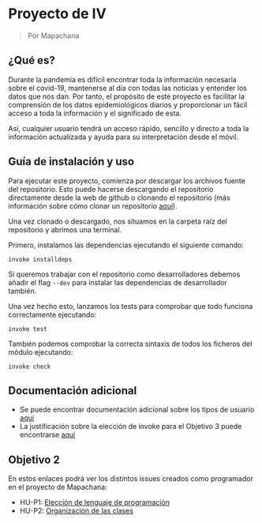 # Proyecto de IV

> Por Mapachana 

## ¿Qué es?

Durante la pandemia es difícil encontrar toda la información necesaria sobre el covid-19, mantenerse al día con todas las noticias y entender los datos que nos dan. Por tanto, el propósito de este proyecto es facilitar la comprensión de los datos epidemiológicos diarios y proporcionar un fácil acceso a toda la información y el significado de esta.

Así, cualquier usuario tendrá un acceso rápido, sencillo y directo a toda la información actualizada y ayuda para su interpretación desde el móvil.

## Guía de instalación y uso

Para ejecutar este proyecto, comienza por descargar los archivos fuente del repositorio. Esto puede hacerse descargando el repositorio directamente desde la web de github o clonando el repositorio (más información sobre cómo clonar un repositorio [aquí](https://docs.github.com/es/repositories/creating-and-managing-repositories/cloning-a-repository)).

Una vez clonado o descargado, nos situamos en la carpeta raíz del repositorio y abrimos una terminal.

Primero, instalamos las dependencias ejecutando el siguiente comando:

```shell
invoke installdeps
```

Si queremos trabajar con el repositorio como desarrolladores debemos añadir el flag `--dev` para instalar las dependencias de desarrollador también.

Una vez hecho esto, lanzamos los tests para comprobar que todo funciona correctamente ejecutando:

```shell
invoke test
```

También podemos comprobar la correcta sintaxis de todos los ficheros del módulo ejecutando:

```shell
invoke check
```

## Documentación adicional

- Se puede encontrar documentación adicional sobre los tipos de usuario [aquí](https://github.com/Mapachana/Proyecto-IV/blob/Objetivo-1/docs/objetivo1.md)
- La justificación sobre la elección de invoke para el Objetivo 3 puede encontrarse [aquí](https://github.com/Mapachana/Proyecto-IV/blob/Objetivo-1/docs/objetivo3.md)

## Objetivo 2
En estos enlaces podrá ver los distintos issues creados como programador en el proyecto de Mapachana:
* HU-P1: [Elección de lenguaje de programación](https://github.com/Mapachana/Proyecto-IV/issues/6)
* HU-P2: [Organización de las clases](https://github.com/Mapachana/Proyecto-IV/issues/7)
